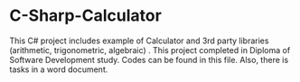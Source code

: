 # C-Sharp-Calculator
This C# project includes example of Calculator and 3rd party libraries (arithmetic, trigonometric, algebraic) . This project completed in Diploma of Software Development study.   Codes can be found in this file. Also, there is tasks in a word document.
